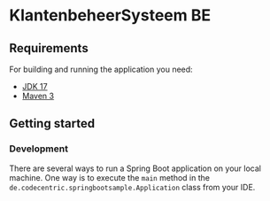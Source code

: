 # KlantenbeheerSysteem BE

## Requirements

For building and running the application you need:

- [JDK 17](https://www.oracle.com/java/technologies/downloads/#java17)
- [Maven 3](https://maven.apache.org)

## Getting started
### Development
There are several ways to run a Spring Boot application on your local machine. One way is to execute the `main` method in the `de.codecentric.springbootsample.Application` class from your IDE.

